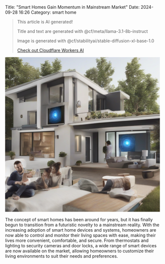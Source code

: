 Title: "Smart Homes Gain Momentum in Mainstream Market"
Date: 2024-09-28 16:26
Category: smart home

> This article is AI generated!
> 
> Title and text are generated with @cf/meta/llama-3.1-8b-instruct
> 
> Image is generated with @cf/stabilityai/stable-diffusion-xl-base-1.0
> 
> [Check out Cloudflare Workers AI](https://developers.cloudflare.com/workers-ai/models/)


![Alt Text](images/2024-09-28-smart-homes-gain-momentum-in-mainstream-market.png)

The concept of smart homes has been around for years, but it has finally begun to transition from a futuristic novelty to a mainstream reality. With the increasing adoption of smart home devices and systems, homeowners are now able to control and monitor their living spaces with ease, making their lives more convenient, comfortable, and secure. From thermostats and lighting to security cameras and door locks, a wide range of smart devices are now available on the market, allowing homeowners to customize their living environments to suit their needs and preferences.